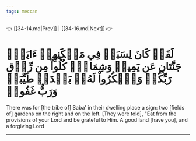 ```yaml
---
tags: meccan
---
```


👈 [[34-14.md|Prev]] | [[34-16.md|Next]] 👉

# لَقَدۡ كَانَ لِسَبَإٖ فِي مَسۡكَنِهِمۡ ءَايَةٞۖ جَنَّتَانِ عَن يَمِينٖ وَشِمَالٖۖ كُلُواْ مِن رِّزۡقِ رَبِّكُمۡ وَٱشۡكُرُواْ لَهُۥۚ بَلۡدَةٞ طَيِّبَةٞ وَرَبٌّ غَفُورٞ

There was for [the tribe of] Saba' in their dwelling place a sign: two [fields of] gardens on the right and on the left. [They were told], "Eat from the provisions of your Lord and be grateful to Him. A good land [have you], and a forgiving Lord

---

